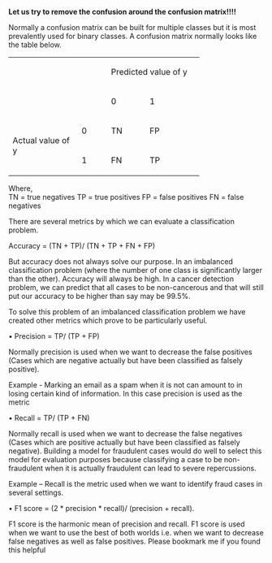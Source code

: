 <b>Let us try to remove the confusion around the confusion matrix!!!!</b>  

Normally a confusion matrix can be built for multiple classes but it is most prevalently used for binary classes. A confusion matrix normally looks like the table below.  

<table>
<tbody>
<tr>
<td colspan="2" rowspan="2" width="162">
<p>&nbsp;</p>
</td>
<td colspan="2" width="150">
<p>Predicted value of y</p>
</td>
</tr>
<tr>
<td width="60">
<p>0</p>
</td>
<td width="90">
<p>1</p>
</td>
</tr>
<tr>
<td rowspan="2" width="120">
<p>Actual value of y</p>
</td>
<td width="42">
<p>0</p>
</td>
<td width="60">
<p>TN</p>
</td>
<td width="90">
<p>FP</p>
</td>
</tr>
<tr>
<td width="42">
<p>1</p>
</td>
<td width="60">
<p>FN</p>
</td>
<td width="90">
<p>TP</p>
</td>
</tr>
</tbody>
</table>

Where,  
TN = true negatives
TP = true positives
FP = false positives
FN = false negatives  

There are several metrics by which we can evaluate a classification problem.  

Accuracy = (TN + TP)/ (TN + TP + FN + FP)  

But accuracy does not always solve our purpose. In an imbalanced classification problem (where the number of one class is significantly larger than the other). Accuracy will always be high. In a cancer detection problem, we can predict that all cases to be non-cancerous and that will still put our accuracy to be higher than say may be 99.5%.  

To solve this problem of an imbalanced classification problem we have created other metrics which prove to be particularly useful.  

•	Precision = TP/ (TP + FP)  

Normally precision is used when we want to decrease the false positives (Cases which are negative actually but have been classified as falsely positive).  

Example - Marking an email as a spam when it is not can amount to in losing certain kind of information. In this case precision is used as the metric  

•	Recall = TP/ (TP + FN)  

Normally recall is used when we want to decrease the false negatives (Cases which are positive actually but have been classified as falsely negative). Building a model for fraudulent cases would do well to select this model for evaluation purposes because classifying a case to be non-fraudulent when it is actually fraudulent can lead to severe repercussions.  

Example – Recall is the metric used when we want to identify fraud cases in several settings.  

•	F1 score = (2 * precision * recall)/ (precision + recall).  

F1 score is the harmonic mean of precision and recall. F1 score is used when we want to use the best of both worlds i.e. when we want to decrease false negatives as well as false positives. 
Please bookmark me if you found this helpful

